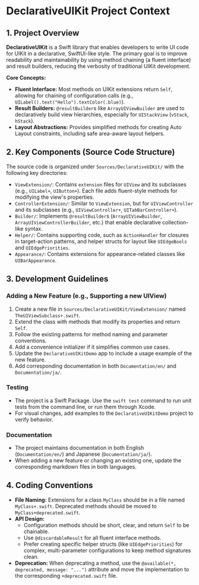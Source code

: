 # DeclarativeUIKit Project Context

## 1. Project Overview

**DeclarativeUIKit** is a Swift library that enables developers to write UI code for UIKit in a declarative, SwiftUI-like style. The primary goal is to improve readability and maintainability by using method chaining (a fluent interface) and result builders, reducing the verbosity of traditional UIKit development.

**Core Concepts:**
- **Fluent Interface:** Most methods on UIKit extensions return `Self`, allowing for chaining of configuration calls (e.g., `UILabel().text("Hello").textColor(.blue)`).
- **Result Builders:** `@resultBuilder`s like `ArrayUIViewBuilder` are used to declaratively build view hierarchies, especially for `UIStackView` (`vStack`, `hStack`).
- **Layout Abstractions:** Provides simplified methods for creating Auto Layout constraints, including safe area-aware layout helpers.

## 2. Key Components (Source Code Structure)

The source code is organized under `Sources/DeclarativeUIKit/` with the following key directories:

- `ViewExtension/`: Contains `extension` files for `UIView` and its subclasses (e.g., `UILabel+`, `UIButton+`). Each file adds fluent-style methods for modifying the view's properties.
- `ControllerExtension/`: Similar to `ViewExtension`, but for `UIViewController` and its subclasses (e.g., `UIViewController+`, `UITabBarController+`).
- `Builder/`: Implements `@resultBuilder`s (`ArrayUIViewBuilder`, `ArrayUIViewControllerBuilder`, etc.) that enable declarative collection-like syntax.
- `Helper/`: Contains supporting code, such as `ActionHandler` for closures in target-action patterns, and helper structs for layout like `UIEdgeBools` and `UIEdgePriorities`.
- `Appearance/`: Contains extensions for appearance-related classes like `UIBarAppearance`.

## 3. Development Guidelines

### Adding a New Feature (e.g., Supporting a new UIView)
1.  Create a new file in `Sources/DeclarativeUIKit/ViewExtension/` named `TheUIViewSubclass+.swift`.
2.  Extend the class with methods that modify its properties and return `Self`.
3.  Follow the existing patterns for method naming and parameter conventions.
4.  Add a convenience initializer if it simplifies common use cases.
5.  Update the `DeclarativeUIKitDemo` app to include a usage example of the new feature.
6.  Add corresponding documentation in both `Documentation/en/` and `Documentation/ja/`.

### Testing
- The project is a Swift Package. Use the `swift test` command to run unit tests from the command line, or run them through Xcode.
- For visual changes, add examples to the `DeclarativeUIKitDemo` project to verify behavior.

### Documentation
- The project maintains documentation in both English (`Documentation/en/`) and Japanese (`Documentation/ja/`).
- When adding a new feature or changing an existing one, update the corresponding markdown files in both languages.

## 4. Coding Conventions

- **File Naming:** Extensions for a class `MyClass` should be in a file named `MyClass+.swift`. Deprecated methods should be moved to `MyClass+deprecated.swift`.
- **API Design:**
    - Configuration methods should be short, clear, and return `Self` to be chainable.
    - Use `@discardableResult` for all fluent interface methods.
    - Prefer creating specific helper structs (like `UIEdgePriorities`) for complex, multi-parameter configurations to keep method signatures clean.
- **Deprecation:** When deprecating a method, use the `@available(*, deprecated, message: "...")` attribute and move the implementation to the corresponding `+deprecated.swift` file.
